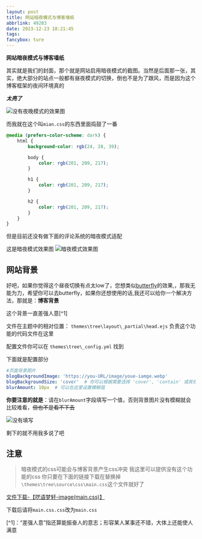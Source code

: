```yaml
---
layout: post
title: 网站暗夜模式与博客墙纸
abbrlink: 49283
date: 2023-12-23 18:21:45
tags:
fancybox: ture
---
```

**网站暗夜模式与博客墙纸**

其实就是我们的封面，那个就是网站启用暗夜模式的截图。当然是后面那一张，其实，绝大部分的站点一般都有昼夜模式的切换，倒也不是为了跟风，而是因为这个博客框架的夜间环境真的

***太亮了***

![没有夜晚模式的效果图](
https://pic.awaae001.top/%E8%97%8F%E7%BB%8F%E9%98%81/bttree/%E7%BD%91%E7%AB%99%E5%A3%81%E7%BA%B8%E5%92%8C%E6%9A%97%E5%A4%9C%E6%A8%A1%E5%BC%8F/%E6%95%88%E6%9E%9C%E5%9B%BE_6a8bc42f.png?x-oss-process=style/awaae001)

而我就在这个叫`mian.css`的东西里面捣鼓了一番

```css
@media (prefers-color-scheme: dark) {
	html {
		background-color: rgb(24, 28, 39);

		body {
			color: rgb(201, 209, 217);
		}

		h1 {
			color: rgb(201, 209, 217);
		}

		h2 {
			color: rgb(201, 209, 217);
		}
	}
}

```

但是目前还没有做下面的评论系统的暗夜模式适配

这是暗夜模式效果图
![暗夜模式效果图](https://pic.awaae001.top/%E8%97%8F%E7%BB%8F%E9%98%81/bttree/%E7%BD%91%E7%AB%99%E5%A3%81%E7%BA%B8%E5%92%8C%E6%9A%97%E5%A4%9C%E6%A8%A1%E5%BC%8F/%E6%9A%97%E5%A4%9C%E6%A8%A1%E5%BC%8F%E6%95%88%E6%9E%9C%E5%9B%BE_0d31d27b.png?x-oss-process=style/awaae001)

## 网站背景
好吧，如果你觉得这个昼夜切换有点太low了，您想类似[butterfly](https://butterfly.js.org/posts/4-12-release-notes/)的效果,，那我无能为力，希望你可以去butterfly，如果你还想使用的话,我还可以给你一个解决方法，那就是：**博客背景**

这个背景一直差强人意[^1]

文件在主题中的相对位置：
`themes\tree\layout\_partial\head.ejs`
负责这个功能的代码文件在这里

配置文件你可以在
`themes\tree\_config.yml`
找到

下面就是配置部分
```yml
#页面背景图片
blogBackgroundImage: 'https://you-URL/image/youe-iamge.webp'
blogBackgroundSize: 'cover'  # 你可以根据需要选择 'cover', 'contain' 或其他值
blurAmount: 10px  # 可以在这里设置模糊值
```
**你要注意的就是**：请在`blurAmount`字段填写一个值，否则背景图片没有模糊就会比较难看，~~但也不是看不下去~~

![没有填写](https://pic.awaae001.top/%E8%97%8F%E7%BB%8F%E9%98%81/bttree/%E7%BD%91%E7%AB%99%E5%A3%81%E7%BA%B8%E5%92%8C%E6%9A%97%E5%A4%9C%E6%A8%A1%E5%BC%8F/%E6%B2%A1%E6%9C%89%E5%A1%AB%E5%86%99%E5%AD%97%E6%AE%B5.png?x-oss-process=style/awaae001)

剩下的就不用我多说了吧

## 注意
> 暗夜模式的css可能会与博客背景产生css冲突
> 我这里可以提供没有这个功能的css
> 你只要在下面的链接下载在替换掉`\themes\tree\source\css\main.css`这个文件就好了

[文件下载-【呓语梦轩-image(main.css)】](https://image.m-c.top/?/images/2024/main.css)

下载后请将`main.css.css`改为`main.css`

[^1]：“差强人意”指还算能振奋人的意志；形容某人某事还不错，大体上还能使人满意